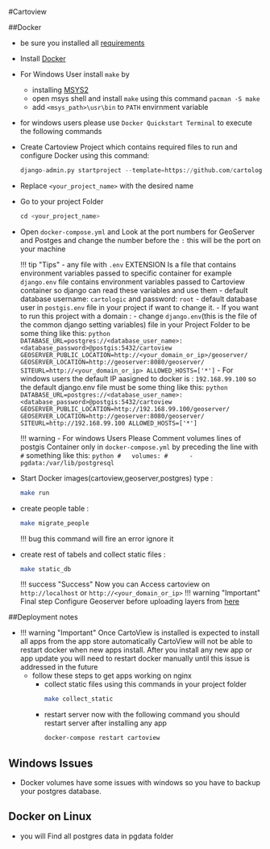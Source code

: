 #Cartoview

##Docker
- be sure you installed all [requirements](installation.md#installation-requirements)
- Install [Docker][11]
- For Windows User install ```make``` by
	- installing [MSYS2](http://www.msys2.org/)
	- open msys shell and install ```make``` using this command ```pacman -S make```
	- add ```<msys_path>\usr\bin``` to ```PATH``` envirnment variable
- for windows users please use ```Docker Quickstart Terminal``` to execute the following commands
- Create Cartoview Project which contains required files to run and configure Docker using this command:

	``` python
	django-admin.py startproject --template=https://github.com/cartologic/cartoview-project-template/archive/master.zip --name django.env,uwsgi.ini,.bowerrc <your_project_name>
	```

- Replace ```<your_project_name>``` with the desired name 

- Go to your project Folder

	 ``` python
	 cd <your_project_name>
	 ```

- Open ```docker-compose.yml``` and Look at the port numbers for GeoServer and Postges and change the number before the ```:``` this will be the port on your machine
	
	!!! tip "Tips"
			- any file with ```.env``` EXTENSION Is a file that contains environment variables passed to specific container for example ```django.env``` file contains environment variables passed to Cartoview container so django can read these variables and use them
			- default database username: ```cartologic``` and password: ```root```
			- default database user in ```postgis.env``` file in your project if want to change it.
			- If you want to run this project with a domain :
				- change ```django.env```(this is the file of the common django setting variables) file in your Project Folder to be some thing like this:
					``` python
					DATABASE_URL=postgres://<database_user_name>:<database_password>@postgis:5432/cartoview
					GEOSERVER_PUBLIC_LOCATION=http://<your_domain_or_ip>/geoserver/
					GEOSERVER_LOCATION=http://geoserver:8080/geoserver/
					SITEURL=http://<your_domain_or_ip>
					ALLOWED_HOSTS=['*']
					```
			- For windows users the default IP aasigned to docker is : ```192.168.99.100``` so the default django.env file must be some thing like this:
				``` python
				DATABASE_URL=postgres://<database_user_name>:<database_password>@postgis:5432/cartoview
				GEOSERVER_PUBLIC_LOCATION=http://192.168.99.100/geoserver/
				GEOSERVER_LOCATION=http://geoserver:8080/geoserver/
				SITEURL=http://192.168.99.100
				ALLOWED_HOSTS=['*']
				```
		
	!!! warning
		- For windows Users Please Comment volumes lines of postgis Container only in ```docker-compose.yml``` by preceding the line with ```#``` something like this:
			```python
				#   volumes:
				#      - pgdata:/var/lib/postgresql
			```
		

- Start Docker images(cartoview,geoserver,postgres) type :

	``` sh
	make run
	```

- create  people table :

	``` sh
	make migrate_people
	```

	!!! bug
		this command will fire an error ignore it

- create rest of  tabels and collect static files :

	``` sh
	make static_db
	```

	!!! success "Success"
		Now you can Access cartoview on ```http://localhost``` or ```http://<your_domain_or_ip>```
	!!! warning "Important"
		Final step Configure Geoserver before uploading layers from [here](http://docs.geonode.org/en/master/tutorials/admin/geoserver_geonode_security/#geoserver-security-backend)

##Deployment notes

- !!! warning "Important"
	Once CartoView is installed is expected to install all apps from the app store automatically
	CartoView will not be able to restart docker when new apps install.
	After you install any new app or app update you will need to restart docker manually until this issue is addressed in the future
	- follow these steps to get apps working on nginx
		- collect static files using this commands in your project folder
			``` sh
			make collect_static
			```
		- restart server now with the following command you should restart server after installing any app
			``` sh
			docker-compose restart cartoview
			```
## Windows Issues
- Docker volumes have some issues  with windows so you have to backup your postgres database.

## Docker on Linux
- you will Find all postgres data in pgdata folder

[1]: https://github.com/GeoNode/geonode
[2]: http://www.cartoview.org
[3]: http://demo.cartoview.net
[4]: https://pypi.python.org/pypi/cartoview
[5]: https://github.com/cartologic/cartoview/issues
[6]: http://cartoview.org/app/cartoview_map_viewer/
[7]: http://cartoview.org/app/cartoview_feature_list/
[8]: http://cartoview.org/app/cartoview_geonode_viewer/
[9]: https://twitter.com/ahmednosman
[10]: https://twitter.com/cartoview
[11]: https://www.docker.com/products/docker
